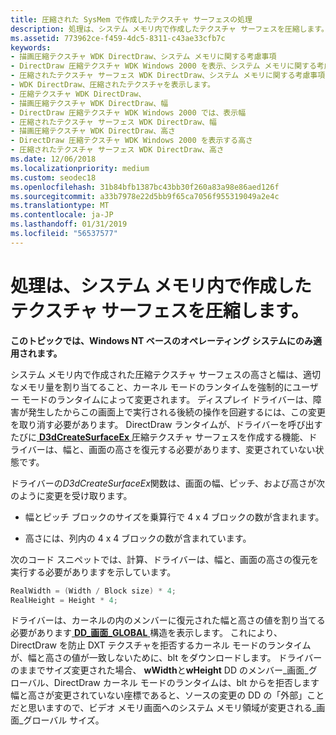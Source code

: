 ```yaml
---
title: 圧縮された SysMem で作成したテクスチャ サーフェスの処理
description: 処理は、システム メモリ内で作成したテクスチャ サーフェスを圧縮します。
ms.assetid: 773962ce-f459-4dc5-8311-c43ae33cfb7c
keywords:
- 描画圧縮テクスチャ WDK DirectDraw、システム メモリに関する考慮事項
- DirectDraw 圧縮テクスチャ WDK Windows 2000 を表示、システム メモリに関する考慮事項
- 圧縮されたテクスチャ サーフェス WDK DirectDraw、システム メモリに関する考慮事項
- WDK DirectDraw、圧縮されたテクスチャを表示します。
- 圧縮テクスチャ WDK DirectDraw、
- 描画圧縮テクスチャ WDK DirectDraw、幅
- DirectDraw 圧縮テクスチャ WDK Windows 2000 では、表示幅
- 圧縮されたテクスチャ サーフェス WDK DirectDraw、幅
- 描画圧縮テクスチャ WDK DirectDraw、高さ
- DirectDraw 圧縮テクスチャ WDK Windows 2000 を表示する高さ
- 圧縮されたテクスチャ サーフェス WDK DirectDraw、高さ
ms.date: 12/06/2018
ms.localizationpriority: medium
ms.custom: seodec18
ms.openlocfilehash: 31b84bfb1387bc43bb30f260a83a98e86aed126f
ms.sourcegitcommit: a33b7978e22d5bb9f65ca7056f955319049a2e4c
ms.translationtype: MT
ms.contentlocale: ja-JP
ms.lasthandoff: 01/31/2019
ms.locfileid: "56537577"
---
```

# <a name="handling-compressed-texture-surfaces-created-in-system-memory"></a>処理は、システム メモリ内で作成したテクスチャ サーフェスを圧縮します。

**このトピックでは、Windows NT ベースのオペレーティング システムにのみ適用されます。**

システム メモリ内で作成された圧縮テクスチャ サーフェスの高さと幅は、適切なメモリ量を割り当てること、カーネル モードのランタイムを強制的にユーザー モードのランタイムによって変更されます。 ディスプレイ ドライバーは、障害が発生したからこの画面上で実行される後続の操作を回避するには、この変更を取り消す必要があります。 DirectDraw ランタイムが、ドライバーを呼び出すたびに[ **D3dCreateSurfaceEx** ](https://msdn.microsoft.com/library/windows/hardware/ff542840)圧縮テクスチャ サーフェスを作成する機能、ドライバーは、幅と、画面の高さを復元する必要があります、変更されていない状態です。

ドライバーの*D3dCreateSurfaceEx*関数は、画面の幅、ピッチ、および高さが次のように変更を受け取ります。

-   幅とピッチ ブロックのサイズを乗算行で 4 x 4 ブロックの数が含まれます。

-   高さには、列内の 4 x 4 ブロックの数が含まれています。

次のコード スニペットでは、計算、ドライバーは、幅と、画面の高さの復元を実行する必要がありますを示しています。

```cpp
RealWidth = (Width / Block size) * 4;
RealHeight = Height * 4;
```

ドライバーは、カーネルの内のメンバーに復元された幅と高さの値を割り当てる必要があります[ **DD\_画面\_GLOBAL** ](https://msdn.microsoft.com/library/windows/hardware/ff551726)構造を表示します。 これにより、DirectDraw を防止 DXT テクスチャを拒否するカーネル モードのランタイムが、幅と高さの値が一致しないために、blt をダウンロードします。 ドライバーのままでサイズ変更された場合、 **wWidth**と**wHeight** DD のメンバー\_画面\_グローバル、DirectDraw カーネル モードのランタイムは、blt からを拒否します幅と高さが変更されていない座標であると、ソースの変更の DD の「外部」ことだと思いますので、ビデオ メモリ画面へのシステム メモリ領域が変更される\_画面\_グローバル サイズ。

 

 





